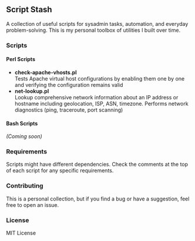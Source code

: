## Script Stash

A collection of useful scripts for sysadmin tasks, automation, and everyday problem-solving. This is my personal toolbox of utilities I built over time.

### Scripts

#### Perl Scripts

- **check-apache-vhosts.pl**  
  Tests Apache virtual host configurations by enabling them one by one and
  verifying the configuration remains valid
- **net-lookup.pl**  
  Lookup comprehensive network information about an IP address or hostname
  including geolocation, ISP, ASN, timezone. Performs network diagnostics (ping,
  traceroute, port scanning)

#### Bash Scripts

_(Coming soon)_

### Requirements

Scripts might have different dependencies. Check the comments at the top of each script for any specific requirements.

### Contributing

This is a personal collection, but if you find a bug or have a suggestion, feel free to open an issue.

### License

MIT License
